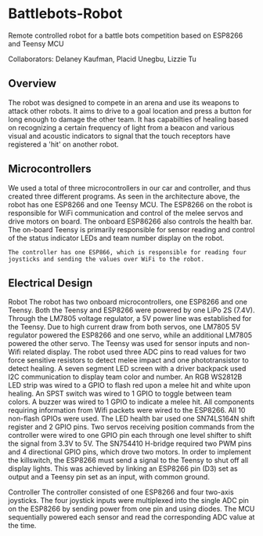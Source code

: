 # Battlebots-Robot
Remote controlled robot for a battle bots competition based on ESP8266 and Teensy MCU

Collaborators: Delaney Kaufman, Placid Unegbu, Lizzie Tu

## Overview

The robot was designed to compete in an arena and use its weapons to attack other robots. It aims to drive to a goal location and press a button for long enough to damage the other team. It has capabilties of healing based on recognizing a certain frequency of light from a beacon and various visual and acoustic indicators to signal that the touch receptors have registered a 'hit' on another robot. 

## Microcontrollers 

We used a total of three microcontrollers in our car and controller, and thus created three different programs. As seen in the architecture above, the robot has one ESP8266 and one Teensy MCU. The ESP8266 on the robot is responsible for WiFi communication and control of the melee servos and drive motors on board. The onboard ESP86266 also controls the health bar. The on-board Teensy is primarily responsible for sensor reading and control of the status indicator LEDs and team number display on the robot. 
	
	The controller has one ESP866, which is responsible for reading four joysticks and sending the values over WiFi to the robot. 

## Electrical Design

Robot
	The robot has two onboard microcontrollers, one ESP8266 and one Teensy. Both the Teensy and ESP8266 were powered by one LiPo 2S (7.4V). Through the LM7805 voltage regulator, a 5V power line was established for the Teensy. Due to high current draw from both servos, one LM7805 5V regulator powered the ESP8266 and one servo, while an additional LM7805 powered the other servo.
The Teensy was used for sensor inputs and non-Wifi related display. The robot used three ADC pins to read values for two force sensitive resistors to detect melee impact and one phototransistor to detect healing. A seven segment LED screen with a driver backpack used I2C communication to display team color and number. An RGB WS2812B LED strip was wired to a GPIO to flash red upon a melee hit and white upon healing. An SPST switch was wired to 1 GPIO to toggle between team colors. A buzzer was wired to 1 GPIO to indicate a melee hit.
	All components requiring information from Wifi packets were wired to the ESP8266. All 10 non-flash GPIOs were used. The LED health bar used one SN74LS164N shift register and 2 GPIO pins. Two servos receiving position commands from the controller were wired to one GPIO pin each through one level shifter to shift the signal from 3.3V to 5V. The SN754410 H-bridge required two PWM pins and 4 directional GPIO pins, which drove two motors. 
	In order to implement the killswitch, the ESP8266 must send a signal to the Teensy to shut off all display lights. This was achieved by linking an ESP8266 pin (D3) set as output and a Teensy pin set as an input, with common ground. 

Controller
	The controller consisted of one ESP8266 and four two-axis joysticks. The four joystick inputs were multiplexed into the single ADC pin on the ESP8266 by sending power from one pin and using diodes. The MCU sequentially powered each sensor and read the corresponding ADC value at the time. 
  

  
  
